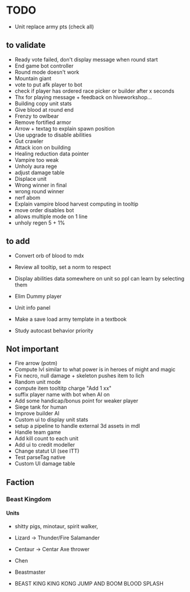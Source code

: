 # TODO
- Unit replace army pts (check all)

## to validate
- Ready vote failed, don't display message when round start
- End game bot controller
- Round mode doesn't work
- Mountain giant
- vote to put afk player to bot
- check if player has ordered race picker or builder after x seconds
- Thx for playing message + feedback on hiveworkshop...
- Building copy unit stats
- Give blood at round end
- Frenzy to owlbear
- Remove fortified armor
- Arrow + textag to explain spawn position
- Use upgrade to disable abilities
- Gut crawler
- Attack icon on building
- Healing reduction data pointer
- Vampire too weak
- Unholy aura rege
- adjust damage table
- Displace unit
- Wrong winner in final
- wrong round winner
- nerf abom
- Explain vampire blood harvest computing in tooltip
- move order disables bot
- allows multiple mode on 1 line
- unholy regen 5 + 1%

## to add
- Convert orb of blood to mdx
- Review all tooltip, set a norm to respect

- Display abilities data somewhere on unit so ppl can learn by selecting them


- Elim Dummy player

- Unit info panel
- Make a save load army template in a textbook

- Study autocast behavior priority

## Not important
- Fire arrow (potm)
- Compute lvl similar to what power is in heroes of might and magic
- Fix necro, null damage + skeleton pushes item to lich
- Random unit mode
- compute item tooltitp charge "Add 1 xx"
- suffix player name with bot when AI on
- Add some handicap/bonus point for weaker player
- Siege tank for human
- Improve builder AI
- Custom ui to display unit stats
- setup a pipeline to handle external 3d assets in mdl
- Handle team game
- Add kill count to each unit
- Add ui to credit modeller
- Change statut UI (see ITT)
- Test parseTag native
- Custom UI damage table




## Faction
### Beast Kingdom
#### Units
- shitty pigs, minotaur, spirit walker,
- Lizard -> Thunder/Fire Salamander
- Centaur -> Centar Axe thrower

- Chen
- Beastmaster
- BEAST KING KING KONG JUMP AND BOOM BLOOD SPLASH

